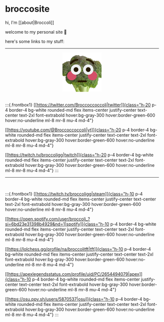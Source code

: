 # broccosite
<style>
    a[data-linkicon="external"]::after {
      content: none;
    }
</style>

hi, I'm [[about|Broccoli]]

welcome to my personal site 🙂


here's some links to my stuff:

---

<center><img src="/images/broccoflush.png"></center>
&nbsp;

:::{.frontbox1}
[[https://twitter.com/Broccoccoccoli|twitter]]{class="h-20 p-4 border-4 bg-white rounded-md flex items-center justify-center text-center text-2xl font-extrabold hover:bg-gray-300 hover:border-green-600 hover:no-underline ml-8 mr-8 mu-4 md-4"}

[[https://youtube.com/@Broccoccoccoli|yt]]{class="h-20 p-4 border-4 bg-white rounded-md flex items-center justify-center text-center text-2xl font-extrabold hover:bg-gray-300 hover:border-green-600 hover:no-underline ml-8 mr-8 mu-4 md-4"}

[[https://twitch.tv/broccoligg|twitch]]{class="h-20 p-4 border-4 bg-white rounded-md flex items-center justify-center text-center text-2xl font-extrabold hover:bg-gray-300 hover:border-green-600 hover:no-underline ml-8 mr-8 mu-4 md-4"}
:::
&nbsp;


---

&nbsp;


:::{.frontbox1}
[[https://twitch.tv/broccoligg|steam]]{class="h-10 p-4 border-4 bg-white rounded-md flex items-center justify-center text-center text-2xl font-extrabold hover:bg-gray-300 hover:border-green-600 hover:no-underline ml-8 mr-8 mu-4 md-4"}

[[https://open.spotify.com/user/broccoli_?si=6bd23e31398b4929&nd=1|spotify]]{class="h-10 p-4 border-4 bg-white rounded-md flex items-center justify-center text-center text-2xl font-extrabold hover:bg-gray-300 hover:border-green-600 hover:no-underline ml-8 mr-8 mu-4 md-4"}

[[https://lolchess.gg/profile/na/broccolitft|tft]]{class="h-10 p-4 border-4 bg-white rounded-md flex items-center justify-center text-center text-2xl font-extrabold hover:bg-gray-300 hover:border-green-600 hover:no-underline ml-8 mr-8 mu-4 md-4"}

[[https://apexlegendsstatus.com/profile/uid/PC/2654494079|apex]]{class="h-10 p-4 border-4 bg-white rounded-md flex items-center justify-center text-center text-2xl font-extrabold hover:bg-gray-300 hover:border-green-600 hover:no-underline ml-8 mr-8 mu-4 md-4"}

[[https://osu.ppy.sh/users/5870537|osu]]{class="h-10 p-4 border-4 bg-white rounded-md flex items-center justify-center text-center text-2xl font-extrabold hover:bg-gray-300 hover:border-green-600 hover:no-underline ml-8 mr-8 mu-4 md-4"}
:::